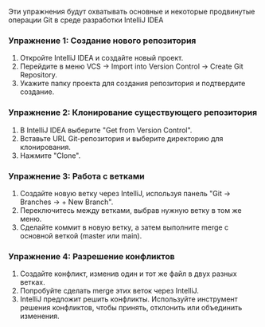 Эти упражнения будут охватывать основные и некоторые продвинутые операции Git в среде разработки IntelliJ IDEA

### Упражнение 1: Создание нового репозитория
1. Откройте IntelliJ IDEA и создайте новый проект.
2. Перейдите в меню VCS -> Import into Version Control -> Create Git Repository.
3. Укажите папку проекта для создания репозитория и подтвердите создание.

### Упражнение 2: Клонирование существующего репозитория
1. В IntelliJ IDEA выберите "Get from Version Control".
2. Вставьте URL Git-репозитория и выберите директорию для клонирования.
3. Нажмите "Clone".

### Упражнение 3: Работа с ветками
1. Создайте новую ветку через IntelliJ, используя панель "Git -> Branches -> + New Branch".
2. Переключитесь между ветками, выбрав нужную ветку в том же меню.
3. Сделайте коммит в новую ветку, а затем выполните merge с основной веткой (master или main).

### Упражнение 4: Разрешение конфликтов
1. Создайте конфликт, изменив один и тот же файл в двух разных ветках.
2. Попробуйте сделать merge этих веток через IntelliJ.
3. IntelliJ предложит решить конфликты. Используйте инструмент решения конфликтов, чтобы принять, отклонить или объединить изменения.